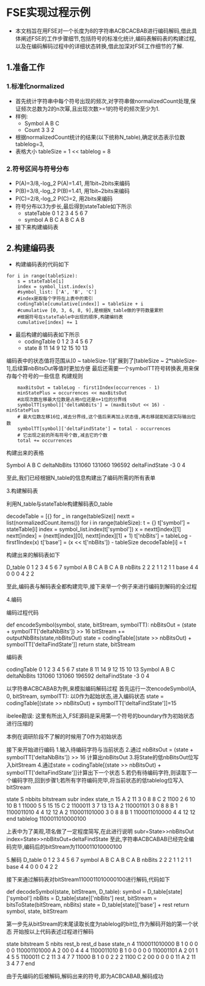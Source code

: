 # FSE实现过程示例
- 本文档旨在用FSE对一个长度为8的字符串ACBCACBAB进行编码解码,借此具体阐述FSE的工作步骤细节,包括符号的标准化统计,编码表解码表的构建过程,以及在编码解码过程中的详细状态转换,借此加深对FSE工作细节的了解.

## 1.准备工作
### 1.标准化normalized
- 首先统计字符串中每个符号出现的频次,对字符串做normalizedCount处理,保证频次总数为2的n次幂,且出现次数>=1的符号的频次至少为1.
- 样例:
    - Symbol    A	B	C
    - Count	    3	3	2
- 根据normalizedCount统计的结果(以下统称N_table),确定状态表示位数tablelog=3,
- 表格大小 tableSize = 1 << tablelog = 8
### 2.符号区间与符号分布
- P(A)=3/8,-log_2 P(A)=1.41, 用1bit~2bits来编码
- P(B)=3/8,-log_2 P(B)=1.41, 用1bit~2bits来编码
- P(C)=2/8,-log_2 P(C)=2, 用2bits来编码
- 符号分布以3为步长,最后得到stateTable如下所示
    - stateTable	0	1	2	3	4	5	6	7
    - symbol	    A	B	C	A	B	C	A	B
- 接下来构建编码表
## 2.构建编码表
- 构建编码表的代码如下
```
for i in range(tableSize):
    s = stateTable[i]
    index = symbol_list.index(s)
    #symbol_list: ['A', 'B', 'C']
    #index是取每个字符在上表中的索引
    codingTable[cumulative[index]] = tableSize + i
    #cumulative [0, 3, 6, 8, 9],是根据N_table做的字符数量累积
    #根据符号在stateTable中出现的顺序,构建编码表
    cumulative[index] += 1
```
- 最后构建的编码表如下所示
    - codingTable	0	1	2	3	4	5	6	7
    - state	        8	11	14	9	12	15	10	13

编码表中的状态值将范围从[0 ~ tableSize-1]扩展到了[tableSize ~ 2*tableSize-1],后续算nbBitsOut等值时更加方便
最后还需要一个symbolTT符号转换表,用来保存每个符号的一些信息
构建规则

        maxBitsOut = tableLog - first1Index(occurrences - 1)
        minStatePlus = occurrences << maxBitsOut
        #出现次数左移最大位数是占用n位还是n+1位的分界线
        symbolTT[symbol]['deltaNbBits'] = (maxBitsOut << 16) - minStatePlus
        # 最大位数左移16位,减去分界线,这个值后来再加上状态值,再右移就能知道实际输出位数
        symbolTT[symbol]['deltaFindState'] = total - occurrences
        # 它出现之前的所有符号个数,减去它的个数
        total += occurrences

构建出来的表格

Symbol	A	B	C
deltaNbBits	131060	131060	196592
deltaFindState	-3	0	4

至此,我们已经根据N_table的信息构建出了编码所需的所有表单

3.构建解码表

利用N_table与stateTable构建解码表D_table

decodeTable = [{} for _ in range(tableSize)]
nextt = list(normalizedCount.items())
for i in range(tableSize):
    t = {}
    t['symbol'] = stateTable[i]
    index = symbol_list.index(t['symbol'])
    x = nextt[index][1]
    nextt[index] = (nextt[index][0], nextt[index][1] + 1)
    t['nbBits'] = tableLog - first1Index(x)
    t['base'] = (x << t['nbBits']) - tableSize
    decodeTable[i] = t

构建出来的解码表如下

D_table	0	1	2	3	4	5	6	7
symbol	A	B	C	A	B	C	A	B
nbBits	2	2	2	1	1	2	1	1
base	4	4	0	0	0	4	2	2

至此,编码表与解码表全都构建完毕,接下来举一个例子来进行编码到解码的全过程

4.编码

编码过程代码

def encodeSymbol(symbol, state, bitStream, symbolTT):
    nbBitsOut = (state + symbolTT['deltaNbBits']) >> 16
    bitStream += outputNbBits(state,nbBitsOut)
    state = codingTable[(state >> nbBitsOut) + symbolTT['deltaFindState']]
    return state, bitStream

编码表

codingTable	0	1	2	3	4	5	6	7
state	8	11	14	9	12	15	10	13
Symbol	A	B	C
deltaNbBits	131060	131060	196592
deltaFindState	-3	0	4

以字符串ACBCABAB为例,来模拟编码解码过程
首先运行一次encodeSymbol(A, 0, bitStream, symbolTT):
以0作为起始状态,进入编码状态
state = codingTable[(state >> nbBitsOut) + symbolTT['deltaFindState']]=15 

ibelee勘误: 这里有所出入,FSE源码是采用第一个符号的boundary作为初始状态进行压缩的

本例在调研阶段不了解的时候用了0作为初始状态




接下来开始进行编码
1.输入待编码字符与当前状态
2.通过 nbBitsOut = (state + symbolTT['deltaNbBits']) >> 16 计算出nbBitsOut
3.将State的低nbBitsOut位写入bitStream
4.通过state = codingTable[(state >> nbBitsOut) + symbolTT['deltaFindState']]计算出下一个状态
5.若仍有待编码字符,则读取下一个编码字符,回到步骤1;若所有字符编码完毕,将当前状态的低tablelog位写入bitStream

state	S	nbbits	bitstream	subr	index	state_n
15	A	2	11	3	0	8
8	C	2	1100	2	6	10
10	B	1	11000	5	5	15
15	C	2	1100011	3	7	13
13	A	2	110001101	3	0	8
8	B	1	1100011010	4	4	12
12	A	2	110001101000	3	0	8
8	B	1	1100011010000	4	4	12
12	end	tablelog	1100011010000100	
	
	


上表中为了美观,项名做了一定程度简写,在此进行说明
subr=State>>nbBitsOut
index=State>>nbBitsOut+deltaFindState
至此,字符串ACBCABAB已经完全编码完毕,编码后的bitStream为1100011010000100

5.解码
D_table	0	1	2	3	4	5	6	7
symbol	A	B	C	A	B	C	A	B
nbBits	2	2	2	1	1	2	1	1
base	4	4	0	0	0	4	2	2

接下来通过解码表对bitStream1100011010000100进行解码,代码如下

def decodeSymbol(state, bitStream, D_table):
    symbol = D_table[state]['symbol']
    nbBits = D_table[state]['nbBits']
    rest, bitStream = bitsToState(bitStream, nbBits)
    state = D_table[state]['base'] + rest
    return symbol, state, bitStream

第一步先从bitStream的末尾读取长度为tablelog的bit位,作为解码开始的第一个状态
开始按以上代码表述过程进行解码

state	bitstream	S	nbits	rest_b	rest_d	base	state_n
4	1100011010000	B	1	0	0	0	0
0	110001101000	A	2	00	0	4	4
4	1100011010	B	1	0	0	0	0
0	110001101	A	2	01	1	4	5
5	1100011	C	2	11	3	4	7
7	11000	B	1	0	0	2	2
2	1100	C	2	00	0	0	0
0	11	A	2	11	3	4	7
7	end	
	
	
	
	
	


由于先编码的后被解码,解码出来的符号,即为ACBCABAB,解码成功


